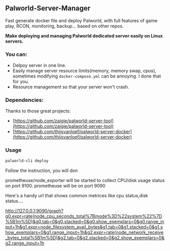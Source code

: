 ## Palworld-Server-Manager

Fast generate docker file and deploy Palworld, with full features of game play, RCON, monitoring, backup... based on other repos.

**Make deploying and managing Palworld dedicated server easily on Linux servers.**

### You can:

- Delpoy server in one line.
- Easily manage server resource limits(memory, memory swap, cpus), sometimes modifying `docker-compose.yml` can be annoying. I done that for you.
- Resource management so that your server won't crash.

### Dependencies:

Thanks to those great projects:

- [https://github.com/zaigie/palworld-server-tool](https://github.com/zaigie/palworld-server-tool)
- [https://github.com/thijsvanloef/palworld-server-docker](https://github.com/thijsvanloef/palworld-server-docker)

### Usage

```bash
palworld-cli deploy
```

Follow the instruction, you will don

prometheuse/node_exporter will be started to collect CPU/disk usage status on port 9100.
prometheuse will be on port 9090

Here's a handy url that shows common metrices like cpu status,disk status....

http://127.0.0.1:9090/graph?g0.expr=rate(node_cpu_seconds_total%7Bmode%3D%22system%22%7D%5B1m%5D)&g0.tab=0&g0.stacked=0&g0.show_exemplars=0&g0.range_input=1h&g1.expr=node_filesystem_avail_bytes&g1.tab=0&g1.stacked=0&g1.show_exemplars=0&g1.range_input=1h&g2.expr=rate(node_network_receive_bytes_total%5B1m%5D)&g2.tab=0&g2.stacked=0&g2.show_exemplars=0&g2.range_input=1h